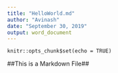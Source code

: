 ```yaml
---
title: "HelloWorld.md"
author: "Avinash"
date: "September 30, 2019"
output: word_document
---
```


```{r setup, include=FALSE}
knitr::opts_chunk$set(echo = TRUE)
```

##This is a Markdown File##
